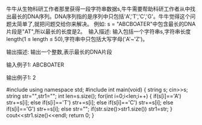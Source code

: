 牛牛从生物科研工作者那里获得一段字符串数据s,牛牛需要帮助科研工作者从中找出最长的DNA序列。DNA序列指的是序列中只包括'A','T','C','G'。牛牛觉得这个问题太简单了,就把问题交给你来解决。
例如: s = "ABCBOATER"中包含最长的DNA片段是"AT",所以最长的长度是2。 
输入描述:
输入包括一个字符串s,字符串长度length(1 ≤ length ≤ 50),字符串中只包括大写字母('A'~'Z')。

输出描述:
输出一个整数,表示最长的DNA片段

输入例子1:
ABCBOATER

输出例子1:
2

#include <iostream>
using namespace std;
#include <string>
int main(void)
{
	string s;
	cin>>s;
	string str="",str1="";
	int len=s.size();
	for(int i=0;i<len;i++)
	{
		if(s[i]=='A')
			str+=s[i];
		else if(s[i]=='T')
			str+=s[i];
		else if(s[i]=='C')
			str+=s[i];
		else if(s[i]=='G')
			str+=s[i];
		else
			str="";
		if(str.size()>str1.size())
			str1=str;
	}
	cout<<str1.size()<<endl;
	return 0;
}
